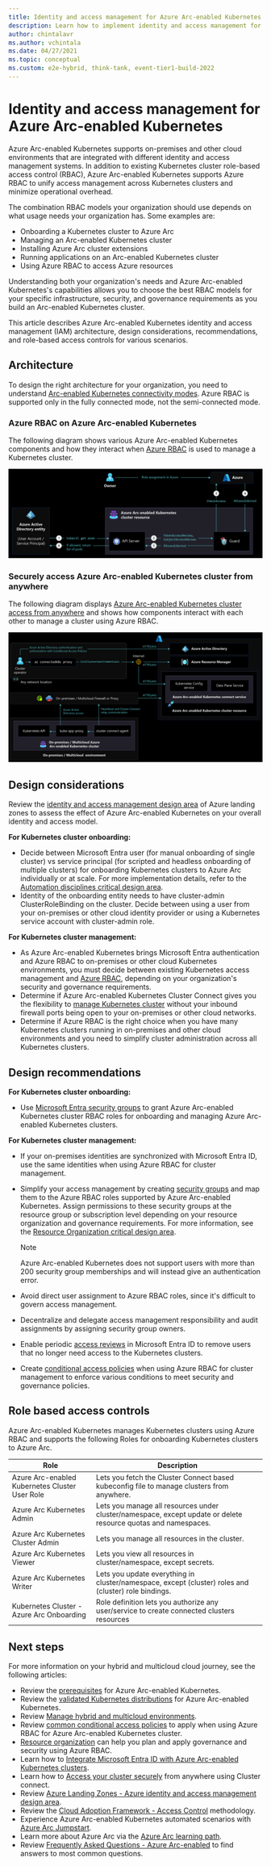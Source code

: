 ```yaml
---
title: Identity and access management for Azure Arc-enabled Kubernetes
description: Learn how to implement identity and access management for Azure Arc-enabled Kubernetes.
author: chintalavr
ms.author: vchintala
ms.date: 04/27/2021
ms.topic: conceptual
ms.custom: e2e-hybrid, think-tank, event-tier1-build-2022
---
```


# Identity and access management for Azure Arc-enabled Kubernetes

Azure Arc-enabled Kubernetes supports on-premises and other cloud environments that are integrated with different identity and access management systems. In addition to existing Kubernetes cluster role-based access control (RBAC), Azure Arc-enabled Kubernetes supports Azure RBAC to unify access management across Kubernetes clusters and minimize operational overhead.

The combination RBAC models your organization should use depends on what usage needs your organization has. Some examples are:

- Onboarding a Kubernetes cluster to Azure Arc
- Managing an Arc-enabled Kubernetes cluster
- Installing Azure Arc cluster extensions
- Running applications on an Arc-enabled Kubernetes cluster
- Using Azure RBAC to access Azure resources

Understanding both your organization's needs and Azure Arc-enabled Kubernetes's capabilities allows you to choose the best RBAC models for your specific infrastructure, security, and governance requirements as you build an Arc-enabled Kubernetes cluster.

This article describes Azure Arc-enabled Kubernetes identity and access management (IAM) architecture, design considerations, recommendations, and role-based access controls for various scenarios.

## Architecture

To design the right architecture for your organization, you need to understand [Arc-enabled Kubernetes connectivity modes](/azure/azure-arc/kubernetes/conceptual-connectivity-modes#understand-connectivity-modes). Azure RBAC is supported only in the fully connected mode, not the semi-connected mode.

### Azure RBAC on Azure Arc-enabled Kubernetes

The following diagram shows various Azure Arc-enabled Kubernetes components and how they interact when [Azure RBAC](/azure/azure-arc/kubernetes/conceptual-azure-rbac#architecture---azure-rbac-on-azure-arc-enabled-kubernetes) is used to manage a Kubernetes cluster.

[![A diagram showing Azure R B A C on Azure Arc-enabled Kubernetes.](./media/arc-enabled-kubernetes-azure-ad-integration.png)](./media/arc-enabled-kubernetes-azure-ad-integration.png#lightbox)

### Securely access Azure Arc-enabled Kubernetes cluster from anywhere

The following diagram displays [Azure Arc-enabled Kubernetes cluster access from anywhere](/azure/azure-arc/kubernetes/conceptual-cluster-connect) and shows how components interact with each other to manage a cluster using Azure RBAC.

[![Diagram that shows how to access Arc-enabled Kubernetes anywhere.](./media/arc-enabled-kubernetes-cluster-connect-network.png)](./media/arc-enabled-kubernetes-cluster-connect-network.png#lighbox)

## Design considerations

Review the [identity and access management design area](../../../ready/landing-zone/design-area/identity-access.md) of Azure landing zones to assess the effect of Azure Arc-enabled Kubernetes on your overall identity and access model.

**For Kubernetes cluster onboarding:**

- Decide between Microsoft Entra user (for manual onboarding of single cluster) vs service principal (for scripted and headless onboarding of multiple clusters) for onboarding Kubernetes clusters to Azure Arc individually or at scale. For more implementation details, refer to the [Automation disciplines critical design area](./eslz-arc-kubernetes-automation-disciplines.md).
- Identity of the onboarding entity needs to have cluster-admin ClusterRoleBinding on the cluster. Decide between using a user from your on-premises or other cloud identity provider or using a Kubernetes service account with cluster-admin role.

**For Kubernetes cluster management:**

- As Azure Arc-enabled Kubernetes brings Microsoft Entra authentication and Azure RBAC to on-premises or other cloud Kubernetes environments, you must decide between existing Kubernetes access management and [Azure RBAC](/azure/azure-arc/kubernetes/conceptual-azure-rbac), depending on your organization's security and governance requirements.
- Determine if Azure Arc-enabled Kubernetes Cluster Connect gives you the flexibility to [manage Kubernetes cluster](/azure/azure-arc/kubernetes/conceptual-cluster-connect) without your inbound firewall ports being open to your on-premises or other cloud networks.
- Determine if Azure RBAC is the right choice when you have many Kubernetes clusters running in on-premises and other cloud environments and you need to simplify cluster administration across all Kubernetes clusters.

## Design recommendations

**For Kubernetes cluster onboarding:**

- Use [Microsoft Entra security groups](/azure/active-directory/fundamentals/active-directory-groups-create-azure-portal) to grant Azure Arc-enabled Kubernetes cluster RBAC roles for onboarding and managing Azure Arc-enabled Kubernetes clusters.
  
**For Kubernetes cluster management:**

- If your on-premises identities are synchronized with Microsoft Entra ID, use the same identities when using Azure RBAC for cluster management.
- Simplify your access management by creating [security groups](/azure/active-directory/fundamentals/active-directory-groups-create-azure-portal) and map them to the Azure RBAC roles supported by Azure Arc-enabled Kubernetes. Assign permissions to these security groups at the resource group or subscription level depending on your resource organization and governance requirements. For more information, see the [Resource Organization critical design area](./eslz-arc-kubernetes-resource-organization.md).
  
  > [!NOTE]
  > Azure Arc-enabled Kubernetes does not support users with more than 200 security group memberships and will instead give an authentication error.

- Avoid direct user assignment to Azure RBAC roles, since it's difficult to govern access management.
- Decentralize and delegate access management responsibility and audit assignments by assigning security group owners.
- Enable periodic [access reviews](/azure/active-directory/privileged-identity-management/pim-create-azure-ad-roles-and-resource-roles-review) in Microsoft Entra ID to remove users that no longer need access to the Kubernetes clusters.
- Create [conditional access policies](/azure/active-directory/conditional-access/howto-conditional-access-policy-azure-management) when using Azure RBAC for cluster management to enforce various conditions to meet security and governance policies.
  
## Role based access controls

Azure Arc-enabled Kubernetes manages Kubernetes clusters using Azure RBAC and supports the following Roles for onboarding Kubernetes clusters to Azure Arc.

|Role|Description|
|-----------|------------|
|Azure Arc-enabled Kubernetes Cluster User Role|Lets you fetch the Cluster Connect based kubeconfig file to manage clusters from anywhere.|
|Azure Arc Kubernetes Admin|Lets you manage all resources under cluster/namespace, except update or delete resource quotas and namespaces.|
|Azure Arc Kubernetes Cluster Admin|Lets you manage all resources in the cluster.|
|Azure Arc Kubernetes Viewer|Lets you view all resources in cluster/namespace, except secrets.|
|Azure Arc Kubernetes Writer|Lets you update everything in cluster/namespace, except (cluster) roles and (cluster) role bindings.|
|Kubernetes Cluster - Azure Arc Onboarding|Role definition lets you authorize any user/service to create connected clusters resources|

## Next steps

For more information on your hybrid and multicloud cloud journey, see the following articles:

- Review the [prerequisites](/azure/azure-arc/kubernetes/quickstart-connect-cluster?tabs=azure-cli#prerequisites) for Azure Arc-enabled Kubernetes.
- Review the [validated Kubernetes distributions](/azure/azure-arc/kubernetes/validation-program#validated-distributions) for Azure Arc-enabled Kubernetes.
- Review [Manage hybrid and multicloud environments](../manage.md).
- Review [common conditional access policies](/azure/active-directory/conditional-access/plan-conditional-access) to apply when using Azure RBAC for Azure Arc-enabled Kubernetes cluster.
- [Resource organization](./eslz-arc-kubernetes-resource-organization.md) can help you plan and apply governance and security using Azure RBAC.
- Learn how to [Integrate Microsoft Entra ID with Azure Arc-enabled Kubernetes clusters](/azure/azure-arc/kubernetes/azure-rbac).
- Learn how to [Access your cluster securely](/azure/azure-arc/kubernetes/conceptual-cluster-connect) from anywhere using Cluster connect.
- Review [Azure Landing Zones - Azure identity and access management design area](../../../ready/landing-zone/design-area/identity-access.md).
- Review the [Cloud Adoption Framework - Access Control](../../../secure/access-control.md) methodology.
- Experience Azure Arc-enabled Kubernetes automated scenarios with [Azure Arc Jumpstart](https://azurearcjumpstart.io/azure_arc_jumpstart/azure_arc_k8s/).
- Learn more about Azure Arc via the [Azure Arc learning path](/training/paths/manage-hybrid-infrastructure-with-azure-arc/).
- Review [Frequently Asked Questions - Azure Arc-enabled](/azure/azure-arc/kubernetes/faq) to find answers to most common questions.
